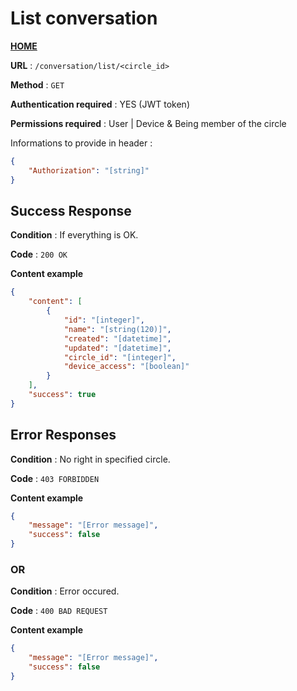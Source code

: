 # List conversation
**[HOME](../README.md)**

**URL** : `/conversation/list/<circle_id>`

**Method** : `GET`

**Authentication required** : YES (JWT token)

**Permissions required** : User | Device & Being member of the circle


Informations to provide in header :

```json
{
    "Authorization": "[string]"
}
```

## Success Response

**Condition** : If everything is OK.

**Code** : `200 OK`

**Content example**

```json
{
    "content": [
        {
            "id": "[integer]",
            "name": "[string(120)]",
            "created": "[datetime]",
            "updated": "[datetime]",
            "circle_id": "[integer]",
            "device_access": "[boolean]"
        }
    ],
    "success": true
}
```

## Error Responses

**Condition** : No right in specified circle.

**Code** : `403 FORBIDDEN`

**Content example**

```json
{
    "message": "[Error message]",
    "success": false
}
```

### OR

**Condition** : Error occured.

**Code** : `400 BAD REQUEST`

**Content example**

```json
{
    "message": "[Error message]",
    "success": false
}
```